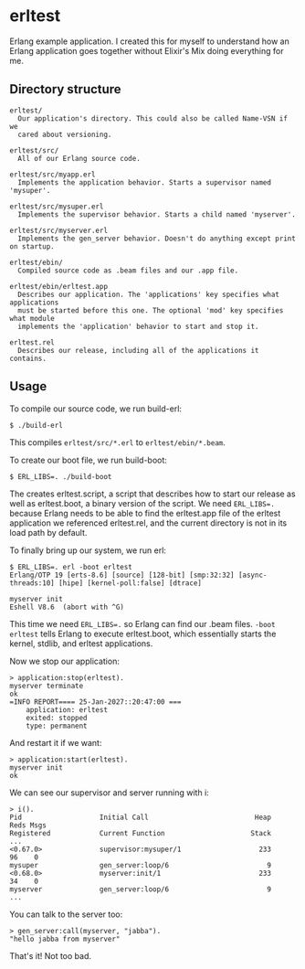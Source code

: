 # erltest

Erlang example application. I created this for myself to understand how an Erlang application goes together without Elixir's Mix doing everything for me.

## Directory structure

```
erltest/
  Our application's directory. This could also be called Name-VSN if we
  cared about versioning.

erltest/src/
  All of our Erlang source code.

erltest/src/myapp.erl
  Implements the application behavior. Starts a supervisor named 'mysuper'.

erltest/src/mysuper.erl
  Implements the supervisor behavior. Starts a child named 'myserver'.

erltest/src/myserver.erl
  Implements the gen_server behavior. Doesn't do anything except print on startup.

erltest/ebin/
  Compiled source code as .beam files and our .app file.

erltest/ebin/erltest.app
  Describes our application. The 'applications' key specifies what applications
  must be started before this one. The optional 'mod' key specifies what module
  implements the 'application' behavior to start and stop it.

erltest.rel
  Describes our release, including all of the applications it contains.
```

## Usage

To compile our source code, we run build-erl:

```
$ ./build-erl
```

This compiles `erltest/src/*.erl` to `erltest/ebin/*.beam`.

To create our boot file, we run build-boot:

```
$ ERL_LIBS=. ./build-boot
```

The creates erltest.script, a script that describes how to start our release as well as erltest.boot, a binary version of the script. We need `ERL_LIBS=.` because Erlang needs to be able to find the erltest.app file of the erltest application we referenced erltest.rel, and the current directory is not in its load path by default.

To finally bring up our system, we run erl:

```
$ ERL_LIBS=. erl -boot erltest
Erlang/OTP 19 [erts-8.6] [source] [128-bit] [smp:32:32] [async-threads:10] [hipe] [kernel-poll:false] [dtrace]

myserver init
Eshell V8.6  (abort with ^G)
```

This time we need `ERL_LIBS=.` so Erlang can find our .beam files. `-boot erltest` tells Erlang to execute erltest.boot, which essentially starts the kernel, stdlib, and erltest applications.

Now we stop our application:

```
> application:stop(erltest).
myserver terminate
ok
=INFO REPORT==== 25-Jan-2027::20:47:00 ===
    application: erltest
    exited: stopped
    type: permanent
```

And restart it if we want:

```
> application:start(erltest).
myserver init
ok
```

We can see our supervisor and server running with i:

```
> i().
Pid                   Initial Call                          Heap     Reds Msgs
Registered            Current Function                     Stack              
...
<0.67.0>              supervisor:mysuper/1                   233       96    0
mysuper               gen_server:loop/6                        9              
<0.68.0>              myserver:init/1                        233       34    0
myserver              gen_server:loop/6                        9              
...
```

You can talk to the server too:

```
> gen_server:call(myserver, "jabba").
"hello jabba from myserver"
```

That's it! Not too bad.
